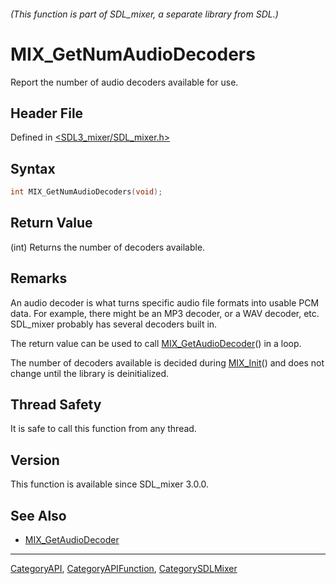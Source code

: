 ###### (This function is part of SDL_mixer, a separate library from SDL.)
# MIX_GetNumAudioDecoders

Report the number of audio decoders available for use.

## Header File

Defined in [<SDL3_mixer/SDL_mixer.h>](https://github.com/libsdl-org/SDL_mixer/blob/main/include/SDL3_mixer/SDL_mixer.h)

## Syntax

```c
int MIX_GetNumAudioDecoders(void);
```

## Return Value

(int) Returns the number of decoders available.

## Remarks

An audio decoder is what turns specific audio file formats into usable PCM
data. For example, there might be an MP3 decoder, or a WAV decoder, etc.
SDL_mixer probably has several decoders built in.

The return value can be used to call
[MIX_GetAudioDecoder](MIX_GetAudioDecoder)() in a loop.

The number of decoders available is decided during [MIX_Init](MIX_Init)()
and does not change until the library is deinitialized.

## Thread Safety

It is safe to call this function from any thread.

## Version

This function is available since SDL_mixer 3.0.0.

## See Also

- [MIX_GetAudioDecoder](MIX_GetAudioDecoder)

----
[CategoryAPI](CategoryAPI), [CategoryAPIFunction](CategoryAPIFunction), [CategorySDLMixer](CategorySDLMixer)

